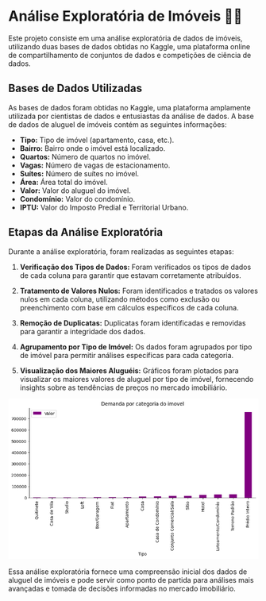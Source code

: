 # Análise Exploratória de Imóveis 🔎🏡

Este projeto consiste em uma análise exploratória de dados de imóveis, utilizando duas bases de dados obtidas no Kaggle, uma plataforma online de compartilhamento de conjuntos de dados e competições de ciência de dados.

## Bases de Dados Utilizadas

As bases de dados foram obtidas no Kaggle, uma plataforma amplamente utilizada por cientistas de dados e entusiastas da análise de dados. A base de dados de aluguel de imóveis contém as seguintes informações:

- **Tipo:** Tipo de imóvel (apartamento, casa, etc.).
- **Bairro:** Bairro onde o imóvel está localizado.
- **Quartos:** Número de quartos no imóvel.
- **Vagas:** Número de vagas de estacionamento.
- **Suítes:** Número de suítes no imóvel.
- **Área:** Área total do imóvel.
- **Valor:** Valor do aluguel do imóvel.
- **Condomínio:** Valor do condomínio.
- **IPTU:** Valor do Imposto Predial e Territorial Urbano.

## Etapas da Análise Exploratória

Durante a análise exploratória, foram realizadas as seguintes etapas:

1. **Verificação dos Tipos de Dados:** Foram verificados os tipos de dados de cada coluna para garantir que estavam corretamente atribuídos.

2. **Tratamento de Valores Nulos:** Foram identificados e tratados os valores nulos em cada coluna, utilizando métodos como exclusão ou preenchimento com base em cálculos específicos de cada coluna.

3. **Remoção de Duplicatas:** Duplicatas foram identificadas e removidas para garantir a integridade dos dados.

4. **Agrupamento por Tipo de Imóvel:** Os dados foram agrupados por tipo de imóvel para permitir análises específicas para cada categoria.

5. **Visualização dos Maiores Aluguéis:** Gráficos foram plotados para visualizar os maiores valores de aluguel por tipo de imóvel, fornecendo insights sobre as tendências de preços no mercado imobiliário.

![Analise exploratoria](output.png)

Essa análise exploratória fornece uma compreensão inicial dos dados de aluguel de imóveis e pode servir como ponto de partida para análises mais avançadas e tomada de decisões informadas no mercado imobiliário.
